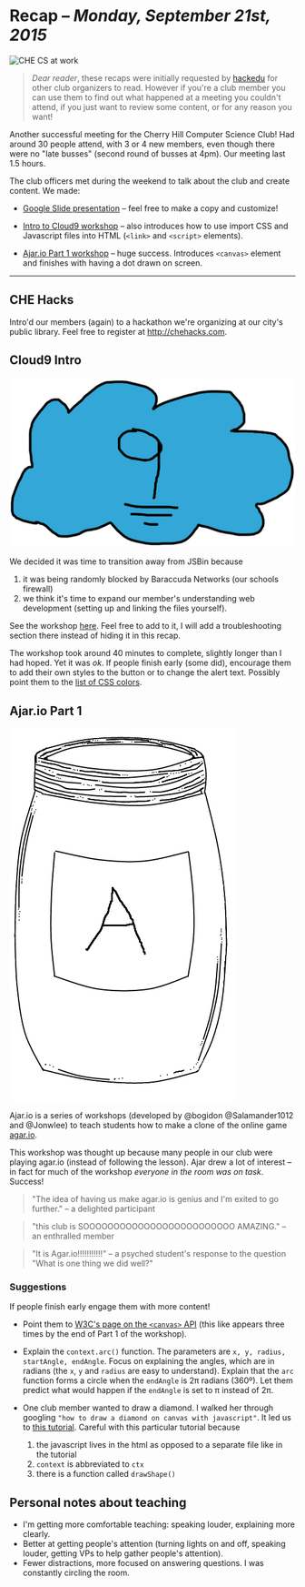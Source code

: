 # Recap – *Monday, September 21st, 2015*

![CHE CS at work](http://i.imgur.com/249LPMm.jpg?1)

> *Dear reader*, these recaps were initially requested by
> [hackedu](https://hackedu.us/) for other club organizers to read. However if
> you're a club member you can use them to find out what happened at a meeting
> you couldn't attend, if you just want to review some content, or for any
> reason you want!

Another successful meeting for the Cherry Hill Computer Science Club! Had around
30 people attend, with 3 or 4 new members, even though there were no "late
busses" (second round of busses at 4pm). Our meeting last 1.5 hours.

The club officers met during the weekend to talk about the club and create
content. We made:

- [Google Slide presentation](https://drive.google.com/open?id=12EV5p5hZW1vRDzhjUGbSsconuaTV2mTil9-1FlEoPn8)
  – feel free to make a copy and customize!

- [Intro to Cloud9 workshop](https://github.com/CHE-CS/hackedu/tree/master/playbook/workshops/cloud9)
  – also introduces how to use import CSS and Javascript files into HTML
  (`<link>` and `<script>` elements).

- [Ajar.io Part 1 workshop](https://github.com/CHE-CS/hackedu/tree/master/playbook/workshops/ajar)
  – huge success. Introduces `<canvas>` element and finishes with having a dot
  drawn on screen.

-------------------------------------------------------------------------------

## CHE Hacks

Intro'd our members (again) to a hackathon we're organizing at our city's public
library. Feel free to register at http://chehacks.com.

## Cloud9 Intro

![c9.io](img/c9.png)

We decided it was time to transition away from JSBin because

1. it was being randomly blocked by Baraccuda Networks (our schools firewall)
2. we think it's time to expand our member's understanding web development
   (setting up and linking the files yourself).

See the workshop
[here](https://github.com/CHE-CS/hackedu/tree/master/playbook/workshops/cloud9).
Feel free to add to it, I will add a troubleshooting section there instead of
hiding it in this recap.

The workshop took around 40 minutes to complete, slightly longer than I had
hoped. Yet it was *ok*. If people finish early (some did), encourage them to add
their own styles to the button or to change the alert text. Possibly point them
to the [list of CSS colors](http://www.w3schools.com/cssref/css_colors.asp).

## Ajar.io Part 1

![A jar!](img/jar.png)

Ajar.io is a series of workshops (developed by @bogidon @Salamander1012 and
@Jonwlee) to teach students how to make a clone of the online game
[agar.io](http://agar.io).

This workshop was thought up because many people in our club were playing
agar.io (instead of following the lesson). Ajar drew a lot of interest – in fact
for much of the workshop *everyone in the room was on task*. Success!

> "The idea of having us make agar.io is genius and I'm exited to go further." –
> a delighted participant

> "this club is SOOOOOOOOOOOOOOOOOOOOOOOOO AMAZING." – an enthralled member

> "It is Agar.io!!!!!!!!!!!" – a psyched student's response to the question
> "What is one thing we did well?"

### Suggestions

If people finish early engage them with more content!

- Point them to
  [W3C's page on the `<canvas>` API](http://www.w3schools.com/html/html5_canvas.asp)
  (this like appears three times by the end of Part 1 of the workshop).

- Explain the `context.arc()` function. The parameters are `x, y, radius,
  startAngle, endAngle`. Focus on explaining the angles, which are in radians
  (the `x`, `y` and `radius` are easy to understand). Explain that the `arc`
  function forms a circle when the `endAngle` is 2π radians (360º). Let them
  predict what would happen if the `endAngle` is set to π instead of 2π.

- One club member wanted to draw a diamond. I walked her through googling `"how
  to draw a diamond on canvas with javascript"`. It led us to
  [this tutorial](http://www.onlywebpro.com/2011/07/02/html5-canvas-for-absolute-beginners-part-2/).
  Careful with this particular tutorial because
    1. the javascript lives in the html as opposed to a separate file like in the tutorial
    2. `context` is abbreviated to `ctx`
    3. there is a function called `drawShape()`

## Personal notes about teaching

- I'm getting more comfortable teaching: speaking louder, explaining more
  clearly.
- Better at getting people's attention (turning lights on and off, speaking
  louder, getting VPs to help gather people's attention).
- Fewer distractions, more focused on answering questions. I was constantly
  circling the room.

